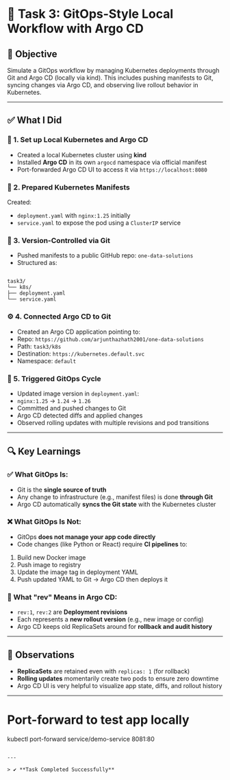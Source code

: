 # 🚀 Task 3: GitOps-Style Local Workflow with Argo CD

## 📌 Objective

Simulate a GitOps workflow by managing Kubernetes deployments through Git and Argo CD (locally via kind). This includes pushing manifests to Git, syncing changes via Argo CD, and observing live rollout behavior in Kubernetes.

---

## ✅ What I Did

### 🔧 1. Set up Local Kubernetes and Argo CD
- Created a local Kubernetes cluster using **kind**
- Installed **Argo CD** in its own `argocd` namespace via official manifest
- Port-forwarded Argo CD UI to access it via `https://localhost:8080`

### 📂 2. Prepared Kubernetes Manifests
Created:
- `deployment.yaml` with `nginx:1.25` initially
- `service.yaml` to expose the pod using a `ClusterIP` service

### 📝 3. Version-Controlled via Git
- Pushed manifests to a public GitHub repo: `one-data-solutions`
- Structured as:
```

task3/
└── k8s/
├── deployment.yaml
└── service.yaml

````

### ⚙️ 4. Connected Argo CD to Git
- Created an Argo CD application pointing to:
- Repo: `https://github.com/arjunthazhath2001/one-data-solutions`
- Path: `task3/k8s`
- Destination: `https://kubernetes.default.svc`
- Namespace: `default`

### 🔄 5. Triggered GitOps Cycle
- Updated image version in `deployment.yaml`:
- `nginx:1.25` → `1.24` → `1.26`
- Committed and pushed changes to Git
- Argo CD detected diffs and applied changes
- Observed rolling updates with multiple revisions and pod transitions

---

## 🔍 Key Learnings

### ✅ What GitOps Is:
- Git is the **single source of truth**
- Any change to infrastructure (e.g., manifest files) is done **through Git**
- Argo CD automatically **syncs the Git state** with the Kubernetes cluster

### ❌ What GitOps Is Not:
- GitOps **does not manage your app code directly**
- Code changes (like Python or React) require **CI pipelines** to:
1. Build new Docker image
2. Push image to registry
3. Update the image tag in deployment YAML
4. Push updated YAML to Git → Argo CD then deploys it

### 🔁 What "rev" Means in Argo CD:
- `rev:1`, `rev:2` are **Deployment revisions**
- Each represents a **new rollout version** (e.g., new image or config)
- Argo CD keeps old ReplicaSets around for **rollback and audit history**

---

## 📸 Observations

- **ReplicaSets** are retained even with `replicas: 1` (for rollback)
- **Rolling updates** momentarily create two pods to ensure zero downtime
- Argo CD UI is very helpful to visualize app state, diffs, and rollout history

---

# Port-forward to test app locally
kubectl port-forward service/demo-service 8081:80
````

---

> ✔️ **Task Completed Successfully**
